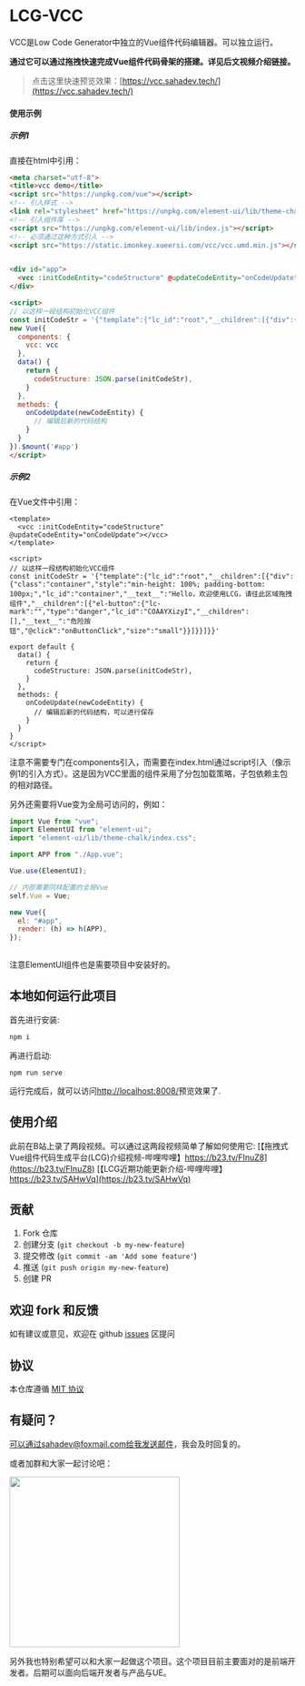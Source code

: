 # LCG-VCC

VCC是Low Code Generator中独立的Vue组件代码编辑器。可以独立运行。

**通过它可以通过拖拽快速完成Vue组件代码骨架的搭建。详见后文视频介绍链接。** 

> 点击这里快速预览效果：[https://vcc.sahadev.tech/](https://vcc.sahadev.tech/)

#### 使用示例
##### 示例1
直接在html中引用：
```html
<meta charset="utf-8">
<title>vcc demo</title>
<script src="https://unpkg.com/vue"></script>
<!-- 引入样式 -->
<link rel="stylesheet" href="https://unpkg.com/element-ui/lib/theme-chalk/index.css">
<!-- 引入组件库 -->
<script src="https://unpkg.com/element-ui/lib/index.js"></script>
<!-- 必须通过这种方式引入 -->
<script src="https://static.imonkey.xueersi.com/vcc/vcc.umd.min.js"></script>


<div id="app">
  <vcc :initCodeEntity="codeStructure" @updateCodeEntity="onCodeUpdate"></vcc>
</div>

<script>
// 以这样一段结构初始化VCC组件
const initCodeStr = '{"template":{"lc_id":"root","__children":[{"div":{"class":"container","style":"min-height: 100%; padding-bottom: 100px;","lc_id":"container","__text__":"Hello，欢迎使用LCG，请往此区域拖拽组件","__children":[{"el-button":{"lc-mark":"","type":"danger","lc_id":"COAAYXizyI","__children":[],"__text__":"危险按钮","@click":"onButtonClick","size":"small"}}]}}]}}'
new Vue({
  components: {
    vcc: vcc
  },
  data() {
    return {
      codeStructure: JSON.parse(initCodeStr),
    }
  },
  methods: {
    onCodeUpdate(newCodeEntity) {
      // 编辑后新的代码结构
    }
  }
}).$mount('#app')
</script>
```

##### 示例2
在Vue文件中引用：
```vue
<template>
  <vcc :initCodeEntity="codeStructure" @updateCodeEntity="onCodeUpdate"></vcc>
</template>

<script>
// 以这样一段结构初始化VCC组件
const initCodeStr = '{"template":{"lc_id":"root","__children":[{"div":{"class":"container","style":"min-height: 100%; padding-bottom: 100px;","lc_id":"container","__text__":"Hello，欢迎使用LCG，请往此区域拖拽组件","__children":[{"el-button":{"lc-mark":"","type":"danger","lc_id":"COAAYXizyI","__children":[],"__text__":"危险按钮","@click":"onButtonClick","size":"small"}}]}}]}}'

export default {
  data() {
    return {
      codeStructure: JSON.parse(initCodeStr),
    }
  },
  methods: {
    onCodeUpdate(newCodeEntity) {
      // 编辑后新的代码结构，可以进行保存
    }
  }
}
</script>
```
注意不需要专门在components引入，而需要在index.html通过script引入（像示例1的引入方式）。这是因为VCC里面的组件采用了分包加载策略，子包依赖主包的相对路径。

另外还需要将Vue变为全局可访问的，例如：
```js
import Vue from "vue";
import ElementUI from "element-ui";
import "element-ui/lib/theme-chalk/index.css";

import APP from "./App.vue";

Vue.use(ElementUI);

// 内部需要同样配置的全局Vue
self.Vue = Vue;

new Vue({
  el: "#app",
  render: (h) => h(APP),
});
 
```

注意ElementUI组件也是需要项目中安装好的。
## 本地如何运行此项目

首先进行安装:
```sh
npm i
```

再进行启动:
```
npm run serve
```

运行完成后，就可以访问[http://localhost:8008/](http://localhost:8008/)预览效果了.

## 使用介绍

此前在B站上录了两段视频。可以通过这两段视频简单了解如何使用它:
[【拖拽式Vue组件代码生成平台(LCG)介绍视频-哔哩哔哩】https://b23.tv/FInuZ8](https://b23.tv/FInuZ8)
[【LCG近期功能更新介绍-哔哩哔哩】https://b23.tv/SAHwVq](https://b23.tv/SAHwVq)

## 贡献

1. Fork 仓库
2. 创建分支 (`git checkout -b my-new-feature`)
3. 提交修改 (`git commit -am 'Add some feature'`)
4. 推送 (`git push origin my-new-feature`)
5. 创建 PR

## 欢迎 fork 和反馈

如有建议或意见，欢迎在 github [issues](https://github.com/sahadev/vue-component-creater-ui/issues) 区提问

## 协议

本仓库遵循 [MIT 协议](http://www.opensource.org/licenses/MIT)

## 有疑问？

可以通过sahadev@foxmail.com给我发送邮件，我会及时回复的。

或者加群和大家一起讨论吧：

<img width="300" src="https://static.imonkey.xueersi.com/vcc/wechat_group.jpg">

另外我也特别希望可以和大家一起做这个项目。这个项目目前主要面对的是前端开发者。后期可以面向后端开发者与产品与UE。
